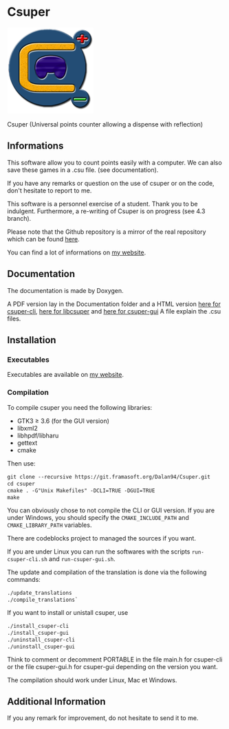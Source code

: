 Csuper
======
![Csuper logo](Images/Logo_200.png)


Csuper (Universal points counter allowing a dispense with reflection)

Informations
------------

This software allow you to count points easily with a computer.
We can also save these games in a .csu file. (see documentation).

If you have any remarks or question on the use of csuper or on the code, don't hesitate to report to me.

This software is a personnel exercise of a student. Thank you to be indulgent. Furthermore, a re-writing of Csuper is on progress (see 4.3 branch).

Please note that the Github repository is a mirror of the real repository which can be found [here](https://git.framasoft.org/Dalan94/Csuper).

You can find a lot of informations on [my website](http://www.dalan.rd-h.fr/wordpress).

Documentation
-------------

The documentation is made by Doxygen.

A PDF version lay in the Documentation folder and a HTML version [here for csuper-cli](http://www.dalan.rd-h.fr/documentation/doc_csuper), [here for libcsuper](http://www.dalan.rd-h.fr/documentation/doc_libcsuper) and [here for csuper-gui](http://www.dalan.rd-h.fr/documentation/doc_csuper-gui)
A file explain the .csu files.

Installation
------------

### Executables

Executables are available on [my website](http://www.dalan.rd-h.fr/wordpress).

### Compilation

To compile csuper you need the following libraries:

 * GTK3 ≥ 3.6 (for the GUI version)
 * libxml2
 * libhpdf/libharu
 * gettext
 * cmake

Then use:
```
git clone --recursive https://git.framasoft.org/Dalan94/Csuper.git
cd csuper
cmake . -G"Unix Makefiles" -DCLI=TRUE -DGUI=TRUE
make
```

You can obviously chose to not compile the CLI or GUI version. If you are under Windows, you should specify the `CMAKE_INCLUDE_PATH` and `CMAKE_LIBRARY_PATH` variables.

There are codeblocks project to managed the sources if you want.

If you are under Linux you can run the softwares with the scripts `run-csuper-cli.sh` and `run-csuper-gui.sh`.

The update and compilation of the translation is done via the following commands:

```
./update_translations
./compile_translations`
```

If you want to install or unistall csuper, use 

```
./install_csuper-cli
./install_csuper-gui
./uninstall_csuper-cli
./uninstall_csuper-gui
```

Think to comment or decomment PORTABLE in the file main.h for csuper-cli or the file csuper-gui.h for csuper-gui depending on the version you want.

The compilation should work under Linux, Mac et Windows.

Additional Information
----------------------

If you any remark for improvement, do not hesitate to send it to me.